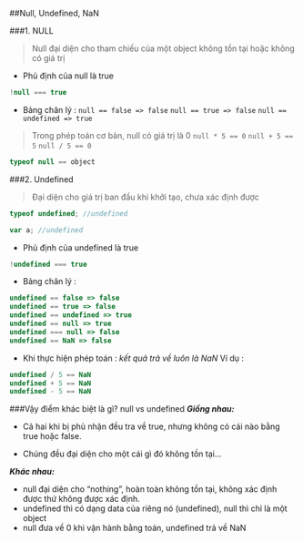 ##Null, Undefined, NaN

###1. NULL
> Null đại diện cho tham chiếu của một object không tồn tại hoặc không có giá trị

- Phủ định của null là true
```js
!null === true
``` 
- Bảng chân lý :
``null == false => false``
``null == true => false``
``null == undefined => true``

> Trong phép toán cơ bản, null có giá trị là 0
```null * 5 == 0```
```null + 5 == 5```
``null / 5 == 0 ``

```js
typeof null == object
```

###2. Undefined
>Đại diện cho giá trị ban đầu khi khởi tạo, chưa xác định được

```js
typeof undefined; //undefined
```

```js
var a; //undefined
```

- Phủ định của undefined là true
```js
!undefined === true
``` 

- Bảng chân lý :
```js
undefined == false => false
undefined == true => false
undefined == undefined => true
undefined == null => true
undefined === null => false
undefined == NaN => false
```

- Khi thực hiện phép toán :  *kết quả trả về luôn là NaN*
Ví dụ :
```js
undefined / 5 == NaN
undefined + 5 == NaN
undefined - 5 == NaN
```

###Vậy điểm khác biệt là gì? null vs undefined
***Giống nhau:***

- Cả hai khi bị phủ nhận đều tra về true, nhưng không có cái nào bằng true hoặc false.

- Chúng đều đại diện cho một cái gì đó không tồn tại…

***Khác nhau:***
- null đại diện cho “nothing”, hoàn toàn không tồn tại, không xác định được thứ không được xác định.
- undefined thì có dạng data của riêng nó (undefined), null thì chỉ là một object
- null đưa về 0 khi vận hành bằng toán, undefined trả về NaN
